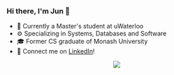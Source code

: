 ### Hi there, I'm Jun 👋
- 🏫 Currently a Master's student at uWaterloo
- ⚙️ Specializing in Systems, Databases and Software
- 🎓 Former CS graduate of Monash University
- 🔗 Connect me on [LinkedIn](https://www.linkedin.com/in/itsjunqing/)!

<p align="center">
<img src="https://streak-stats.demolab.com?user=itsjunqing&theme=monokai&hide_border=true&border_radius=10&date_format=M%20j%5B%2C%20Y%5D" />
</p>
